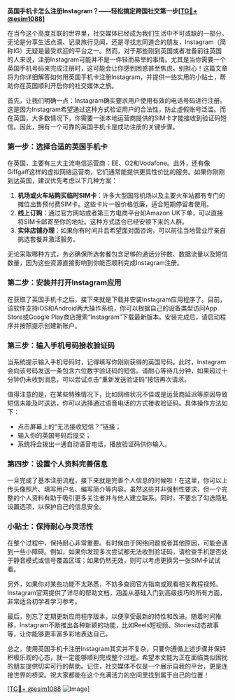 **英国手机卡怎么注册Instagram？——轻松搞定跨国社交第一步[[TG💪+ @esim1088](https://t.me/s/esim1088)]**

在当今这个高度互联的世界里，社交媒体已经成为我们生活中不可或缺的一部分。无论是分享生活点滴、记录旅行见闻，还是寻找志同道合的朋友，Instagram（简称IG）无疑是最受欢迎的平台之一。然而，对于那些刚到英国或者准备前往英国的人来说，注册Instagram可能并不是一件轻而易举的事情。尤其是当你需要一个英国手机号码来完成注册时，这可能会让你感到困惑甚至焦虑。别担心！这篇文章将为你详细解答如何用英国手机卡注册Instagram，并提供一些实用的小贴士，帮助你在英国顺利开启你的社交媒体之旅。

首先，让我们明确一点：Instagram确实要求用户使用有效的电话号码进行注册。这是因为Instagram希望通过这种方式验证用户的合法性，防止虚假账号泛滥。而在英国，大多数情况下，你需要一张本地运营商提供的SIM卡才能接收到验证码短信。因此，拥有一个可靠的英国手机卡是成功注册的关键步骤。

### 第一步：选择合适的英国手机卡

在英国，主要有三大主流电信运营商：EE、O2和Vodafone。此外，还有像Giffgaff这样的虚拟网络运营商，它们通常能提供更具性价比的服务。如果你刚刚到达英国，建议优先考虑以下几种方案：

1. **机场或火车站购买临时SIM卡**：许多大型国际机场以及主要火车站都有专门的摊位出售预付费SIM卡。这些卡片一般价格低廉，适合短期停留者使用。
2. **线上订购**：通过官方网站或者第三方电商平台如Amazon UK下单，可以直接将SIM卡邮寄至你的地址。这种方式适合已经安顿下来的人群。
3. **实体店铺办理**：如果你有时间并且希望面对面咨询，可以前往当地营业厅亲自挑选套餐并激活服务。

无论采取哪种方式，务必确保所选套餐包含足够的通话分钟数、数据流量以及短信数量，因为这些资源直接影响到你能否顺利完成Instagram注册。

### 第二步：安装并打开Instagram应用

在获取了英国手机卡之后，接下来就是下载并安装Instagram应用程序了。目前，该软件支持iOS和Android两大操作系统，你可以根据自己的设备类型访问App Store或Google Play商店搜索“Instagram”下载最新版本。安装完成后，请启动程序并按照提示创建新账户。

### 第三步：输入手机号码接收验证码

当系统提示输入手机号码时，记得填写你刚刚获得的英国号码。此时，Instagram会向该号码发送一条包含六位数字验证码的短信。请耐心等待几分钟，如果超过十分钟仍未收到消息，可以尝试点击“重新发送验证码”按钮再次请求。

值得注意的是，在某些特殊情况下，比如网络状况不佳或是运营商延迟等原因导致短信未能及时送达，你可以选择通过语音电话的方式接收验证码。具体操作方法如下：
- 点击屏幕上的“无法接收短信？”链接；
- 输入你的英国号码后提交；
- 系统将会拨出一通自动语音电话，播放验证码供你输入。

### 第四步：设置个人资料完善信息

一旦完成了基本注册流程，接下来就是完善个人信息的时候啦！在这里，你可以上传头像照片、填写用户名、编写简介等内容。虽然这些并非强制性要求，但一个完整的个人资料有助于吸引更多关注者并与他人建立联系。同时，不要忘了勾选隐私设置选项，以保护自己的信息安全。

### 小贴士：保持耐心与灵活性

在整个过程中，保持耐心非常重要。有时候由于网络问题或者其他原因，可能会遇到一些小障碍。例如，如果你发现多次尝试都无法收到验证码，请检查手机是否处于静音模式或信号覆盖区域；如果仍然无效，则可以考虑更换另一张SIM卡试试看。

另外，如果你对某些功能不太熟悉，不妨多查阅官方指南或观看相关教程视频。Instagram官网提供了详尽的帮助文档，涵盖从基础入门到高级技巧的所有方面，非常适合初学者学习参考。

最后，别忘了定期更新应用程序版本，以便享受最新的特性和改进。随着时间推移，Instagram不断推出各种新颖的功能，比如Reels短视频、Stories动态故事等，让你能够更丰富多彩地表达自己。

总之，使用英国手机卡注册Instagram其实并不复杂，只要你遵循上述步骤并保持积极乐观的心态，就一定能够顺利完成整个过程。希望本文能为正在面临类似困扰的朋友提供切实可行的帮助。记住，社交媒体不仅是一个展示自我的平台，更是连接世界的桥梁。祝大家都能在这个充满活力的空间里找到属于自己的位置！

[[TG💪+ @esim1088](https://t.me/s/esim1088) ![Image](https://i.postimg.cc/4NQfJmqS/Snipaste-2025-05-13-00-14-12.png)]